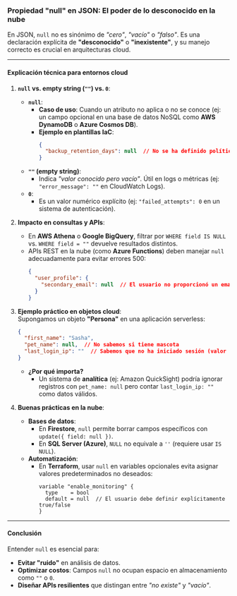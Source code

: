 ### **Propiedad "null" en JSON: El poder de lo desconocido en la nube**  

En JSON, `null` no es sinónimo de *"cero"*, *"vacío"* o *"falso"*. Es una declaración explícita de **"desconocido"** o **"inexistente"**, y su manejo correcto es crucial en arquitecturas cloud.  

---

#### **Explicación técnica para entornos cloud**  

1. **`null` vs. empty string (`""`) vs. `0`**:  
   - **`null`**:  
     - **Caso de uso**: Cuando un atributo no aplica o no se conoce (ej: un campo opcional en una base de datos NoSQL como **AWS DynamoDB** o **Azure Cosmos DB**).  
     - **Ejemplo en plantillas IaC**:  
       ```json
       {
         "backup_retention_days": null  // No se ha definido política de backups
       }
       ```  
   - **`""` (empty string)**:  
     - Indica *"valor conocido pero vacío"*. Útil en logs o métricas (ej: `"error_message": ""` en CloudWatch Logs).  
   - **`0`**:  
     - Es un valor numérico explícito (ej: `"failed_attempts": 0` en un sistema de autenticación).  

2. **Impacto en consultas y APIs**:  
   - En **AWS Athena** o **Google BigQuery**, filtrar por `WHERE field IS NULL` vs. `WHERE field = ""` devuelve resultados distintos.  
   - APIs REST en la nube (como **Azure Functions**) deben manejar `null` adecuadamente para evitar errores 500:  
     ```json
     {
       "user_profile": {
         "secondary_email": null  // El usuario no proporcionó un email secundario
       }
     }
     ```  

3. **Ejemplo práctico en objetos cloud**:  
   Supongamos un objeto **"Persona"** en una aplicación serverless:  
   ```json
   {
     "first_name": "Sasha",
     "pet_name": null,  // No sabemos si tiene mascota
     "last_login_ip": ""  // Sabemos que no ha iniciado sesión (valor vacío)
   }
   ```  
   - **¿Por qué importa?**  
     - Un sistema de **analítica** (ej: Amazon QuickSight) podría ignorar registros con `pet_name: null` pero contar `last_login_ip: ""` como datos válidos.  

4. **Buenas prácticas en la nube**:  
   - **Bases de datos**:  
     - En **Firestore**, `null` permite borrar campos específicos con `update({ field: null })`.  
     - En **SQL Server (Azure)**, `NULL` no equivale a `''` (requiere usar `IS NULL`).  
   - **Automatización**:  
     - En **Terraform**, usar `null` en variables opcionales evita asignar valores predeterminados no deseados:  
       ```hcl
       variable "enable_monitoring" {
         type    = bool
         default = null  // El usuario debe definir explícitamente true/false
       }
       ```  

---

#### **Conclusión**  
Entender `null` es esencial para:  
- **Evitar "ruido"** en análisis de datos.  
- **Optimizar costos**: Campos `null` no ocupan espacio en almacenamiento como `""` o `0`.  
- **Diseñar APIs resilientes** que distingan entre *"no existe"* y *"vacío"*.  
